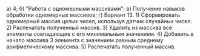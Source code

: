 а) 4;
б) "Работа с одномерными массивами";
в) Получение навыков обработки одномерных массивов;
г) Вариант 13. 1) Сформировать одномерный массив целых чисел,
                  используя датчик случайных чисел.
               2) Распечатать полученный массив.
               3) Удалить из массива все элементы совпадающие с его
                  минимальным значением.
               4) Добавить в начало массива 3 элемента с значением
                  равным среднему арифметическому массива.
               5) Распечатать полученный массив.
